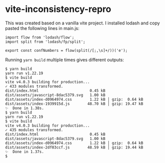 # vite-inconsistency-repro

This was created based on a vanilla vite project. I installed lodash and copy pasted the following lines in main.js:

```
import flow from 'lodash/flow';
import split from 'lodash/fp/split';

export const confNumbers = flow(split(/[;,\s]+/))('e');
```

Running `yarn build` multiple times gives different outputs:

```
$ yarn build
yarn run v1.22.19
$ vite build
vite v4.0.3 building for production...
✓ 433 modules transformed.
dist/index.html                       0.45 kB
dist/assets/javascript-8dac5379.svg   1.00 kB
dist/assets/index-d0964974.css        1.22 kB │ gzip:  0.64 kB
dist/assets/index-1939915d.js        48.70 kB │ gzip: 19.47 kB
✨  Done in 1.38s.
$ yarn build
yarn run v1.22.19
$ vite build
vite v4.0.3 building for production...
✓ 435 modules transformed.
dist/index.html                       0.45 kB
dist/assets/javascript-8dac5379.svg   1.00 kB
dist/assets/index-d0964974.css        1.22 kB │ gzip:  0.64 kB
dist/assets/index-2df03ccf.js        48.59 kB │ gzip: 19.44 kB
✨  Done in 1.37s.
$
```
